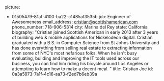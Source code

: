 picture:
  - 01505479-81af-4100-ba22-c1485af3535b
job: Engineer of Awesomeness
email_address: cristian@scottishamerican.com
phone_number: 718-906-5314
city: Marina del Rey
state: California
biography: "Cristian joined Scottish American in early 2013 after 3 years of building web & mobile applications for Nickelodeon digital. Cristian graduated with a B.S. in Computer Science from St Johns University and has done everything from selling real estate to extracting information from some of NYC's most nefarious folks. When he isn't busy evaluating, building and improving the IT tools used across our business, you can find him riding his bicycle around Los Angeles or attempting to learn how to make a decent meal. "
title: Cristian Joe
id: 0a3a5973-7a1f-4c16-aa73-f2ed7b6eb39a
